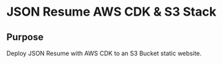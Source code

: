 # JSON Resume AWS CDK & S3 Stack

## Purpose
Deploy JSON Resume with AWS CDK to an S3 Bucket static website.